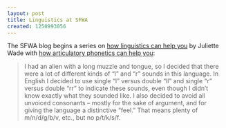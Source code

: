 ```yaml
---
layout: post
title: Linguistics at SFWA
created: 1250993056
---
```

The SFWA blog begins a series on [how linguistics can help you](http://www.sfwa.org/2009/08/how-linguistics-can-help-you/) by Juliette Wade with [how articulatory phonetics can help you](http://www.sfwa.org/2009/08/how-articulatory-phonetics-can-help-you/):

> I had an alien with a long muzzle and tongue, so I decided that there were a lot of different kinds of “l” and “r” sounds in this language. In English I decided to use single “l” versus double “ll” and single “r” versus double “rr” to indicate these sounds, even though I didn’t know exactly what they sounded like. I also decided to avoid all unvoiced consonants – mostly for the sake of argument, and for giving the language a distinctive “feel.” That means plenty of m/n/d/g/b/v, etc., but no p/t/k/s/f.
